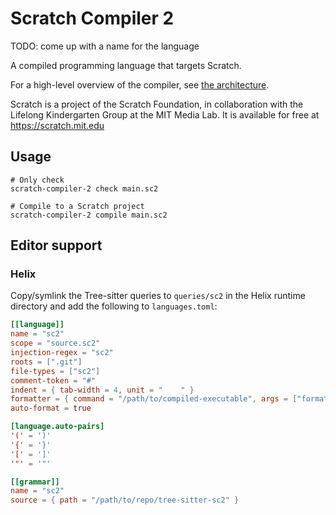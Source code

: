 # Scratch Compiler 2

TODO: come up with a name for the language

A compiled programming language that targets Scratch.

For a high-level overview of the compiler, see [the architecture](architecture.md).

Scratch is a project of the Scratch Foundation, in collaboration with the
Lifelong Kindergarten Group at the MIT Media Lab. It is available for free at
<https://scratch.mit.edu>

## Usage

```shell
# Only check
scratch-compiler-2 check main.sc2

# Compile to a Scratch project
scratch-compiler-2 compile main.sc2
```

## Editor support

### Helix

Copy/symlink the Tree-sitter queries to `queries/sc2` in the Helix runtime
directory and add the following to `languages.toml`:

```toml
[[language]]
name = "sc2"
scope = "source.sc2"
injection-regex = "sc2"
roots = [".git"]
file-types = ["sc2"]
comment-token = "#"
indent = { tab-width = 4, unit = "    " }
formatter = { command = "/path/to/compiled-executable", args = ["format"] }
auto-format = true

[language.auto-pairs]
'(' = ')'
'{' = '}'
'[' = ']'
'"' = '"'

[[grammar]]
name = "sc2"
source = { path = "/path/to/repo/tree-sitter-sc2" }
```

